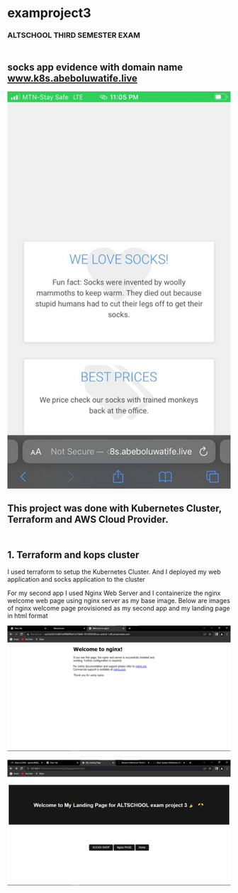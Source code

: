 # examproject3

### ALTSCHOOL THIRD SEMESTER EXAM <br/><br/>

## socks app evidence with domain name www.k8s.abeboluwatife.live
![socksapp](./Project/IMG-20230323-WA0105.jpg)<br/>

## This project was done with Kubernetes Cluster, Terraform and AWS Cloud Provider. <br/><br/>

## 1. Terraform and kops cluster
I used terraform to setup the Kubernetes Cluster. And I deployed my web application and socks application to the cluster

For my second app I used Nginx Web Server and I containerize the nginx welcome web page using nginx server as my base image. Below are images of nginx welcome page provisioned as my second app and my landing page in html format <br/>

![nginxpage](./Project/nginx%20page.png)<br/><br/>
![webapp](./Project/Webapp.png)<br/><br/>

